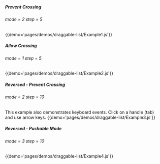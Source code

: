 ##### Prevent Crossing
###### mode = 2 step = 5 
{{demo='pages/demos/draggable-list/Example1.js'}}

##### Allow Crossing
###### mode = 1 step = 5 
{{demo='pages/demos/draggable-list/Example2.js'}}

##### Reversed - Prevent Crossing
###### mode = 2 step = 10
This example also demonstrates keyboard events. Click on a handle (tab) and use arrow keys.
{{demo='pages/demos/draggable-list/Example3.js'}}

##### Reversed - Pushable Mode
###### mode = 3 step = 10 
{{demo='pages/demos/draggable-list/Example4.js'}}